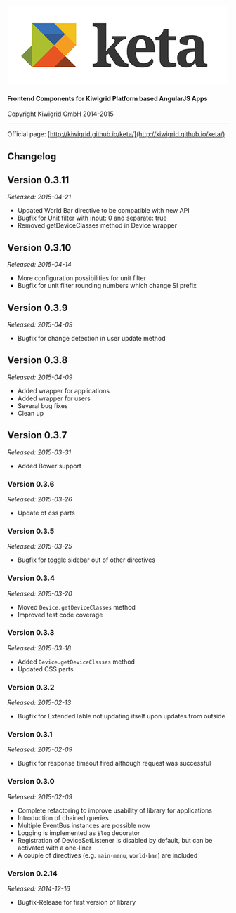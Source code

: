 ![keta](keta.png "keta")

#### Frontend Components for Kiwigrid Platform based AngularJS Apps

Copyright Kiwigrid GmbH 2014-2015

---

Official page: [http://kiwigrid.github.io/keta/](http://kiwigrid.github.io/keta/)

## Changelog

## Version 0.3.11

_Released: 2015-04-21_

* Updated World Bar directive to be compatible with new API
* Bugfix for Unit filter with input: 0 and separate: true
* Removed getDeviceClasses method in Device wrapper

## Version 0.3.10

_Released: 2015-04-14_

* More configuration possibilities for unit filter
* Bugfix for unit filter rounding numbers which change SI prefix

## Version 0.3.9

_Released: 2015-04-09_

* Bugfix for change detection in user update method

## Version 0.3.8

_Released: 2015-04-09_

* Added wrapper for applications
* Added wrapper for users
* Several bug fixes
* Clean up

## Version 0.3.7

_Released: 2015-03-31_

* Added Bower support

### Version 0.3.6

_Released: 2015-03-26_

* Update of css parts

### Version 0.3.5

_Released: 2015-03-25_

* Bugfix for toggle sidebar out of other directives

### Version 0.3.4

_Released: 2015-03-20_

* Moved `Device.getDeviceClasses` method
* Improved test code coverage

### Version 0.3.3

_Released: 2015-03-18_

* Added `Device.getDeviceClasses` method
* Updated CSS parts

### Version 0.3.2

_Released: 2015-02-13_

* Bugfix for ExtendedTable not updating itself upon updates from outside

### Version 0.3.1

_Released: 2015-02-09_

* Bugfix for response timeout fired although request was successful

### Version 0.3.0

_Released: 2015-02-09_

* Complete refactoring to improve usability of library for applications
* Introduction of chained queries
* Multiple EventBus instances are possible now
* Logging is implemented as `$log` decorator
* Registration of DeviceSetListener is disabled by default, but can be activated with a one-liner
* A couple of directives (e.g. `main-menu`, `world-bar`) are included

### Version 0.2.14

_Released: 2014-12-16_

* Bugfix-Release for first version of library
